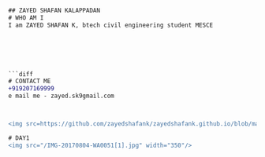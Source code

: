 ```diff
## ZAYED SHAFAN KALAPPADAN 
# WHO AM I 
I am ZAYED SHAFAN K, btech civil engineering student MESCE





  
```diff
# CONTACT ME 
+919207169999
e mail me - zayed.sk9gmail.com



<img src=https://github.com/zayedshafank/zayedshafank.github.io/blob/master/IMG-20170804-WA0051%5B1%5D.jpg>

# DAY1
<img src="/IMG-20170804-WA0051[1].jpg" width="350"/>


